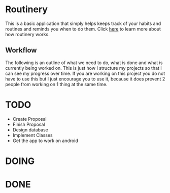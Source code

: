 # Routinery

This is a basic application that simply helps keeps track of your habits and routines and reminds you when to do them. Click [here](https://routinery.alt-ernative.com/) to learn more about how routinery works.

## Workflow

The following is an outline of what we need to do, what is done and what is currently being worked on. This is just how I structure my projects so that I can see my progress over time. If you are working on this project you do not have to use this but I just encourage you to use it, because it does prevent 2 people from working on 1 thing at the same time. 

# TODO

- Create Proposal
- Finish Proposal
- Design database
- Implement Classes
- Get the app to work on android

# DOING

# DONE